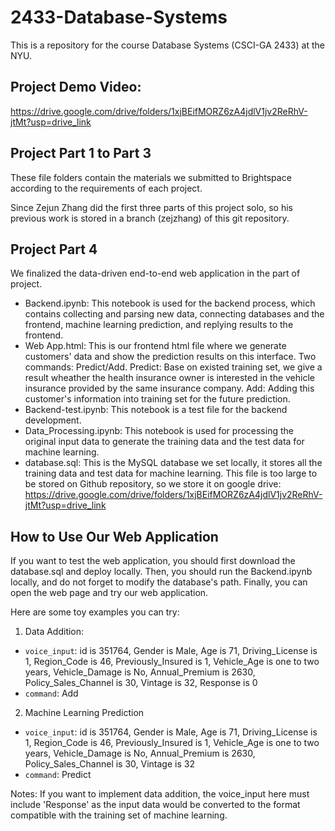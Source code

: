# 2433-Database-Systems
This is a repository for the course Database Systems (CSCI-GA 2433) at the NYU.

## Project Demo Video: 
https://drive.google.com/drive/folders/1xjBEifMORZ6zA4jdlV1jv2ReRhV-jtMt?usp=drive_link

## Project Part 1 to Part 3
These file folders contain the materials we submitted to Brightspace according to the requirements of each project.

Since Zejun Zhang did the first three parts of this project solo, so his previous work is stored in a branch (zejzhang) of this git repository. 

## Project Part 4
We finalized the data-driven end-to-end web application in the part of project.

- Backend.ipynb: This notebook is used for the backend process, which contains collecting and parsing new data, connecting databases and the frontend, machine learning prediction, and replying results to the frontend.
- Web App.html: This is our frontend html file where we generate customers' data and show the prediction results on this interface. Two commands: Predict/Add. Predict: Base on existed training set, we give a result wheather the health insurance owner is interested in the vehicle insurance provided by the same insurance company. Add: Adding this customer's information into training set for the future prediction.
- Backend-test.ipynb: This notebook is a test file for the backend development.
- Data_Processing.ipynb: This notebook is used for processing the original input data to generate the training data and the test data for machine learning.
- database.sql: This is the MySQL database we set locally, it stores all the training data and test data for machine learning. This file is too large to be stored on Github repository, so we store it on google drive: https://drive.google.com/drive/folders/1xjBEifMORZ6zA4jdlV1jv2ReRhV-jtMt?usp=drive_link

## How to Use Our Web Application
If you want to test the web application, you should first download the database.sql and deploy locally. Then, you should run the Backend.ipynb locally, and do not forget to modify the database's path. Finally, you can open the web page and try our web application.

Here are some toy examples you can try:

1. Data Addition:
- `voice_input`: id is 351764, Gender is Male, Age is 71, Driving_License is 1, Region_Code is 46, Previously_Insured is 1, Vehicle_Age is one to two years, Vehicle_Damage is No, Annual_Premium is 2630, Policy_Sales_Channel is 30, Vintage is 32, Response is 0
- `command`: Add

2. Machine Learning Prediction
-  `voice_input`: id is 351764, Gender is Male, Age is 71, Driving_License is 1, Region_Code is 46, Previously_Insured is 1, Vehicle_Age is one to two years, Vehicle_Damage is No, Annual_Premium is 2630, Policy_Sales_Channel is 30, Vintage is 32
- `command`: Predict

Notes: If you want to implement data addition, the voice_input here must include 'Response' as the input data would be converted to the format compatible with the training set of machine learning.

